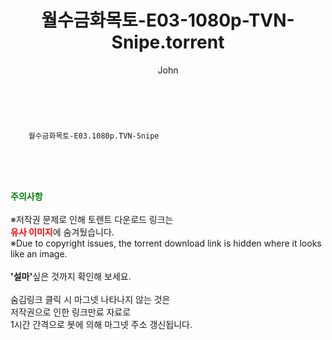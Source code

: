 ﻿---
layout: post
title:  "    월수금화목토-E03-1080p-TVN-Snipe.torrent"
author: John
categories: [ 드라마 ]
tags: [  ]
image:  
description: "    월수금화목토-E03-1080p-TVN-Snipe torrent 정보 공유"
toc: true
toc_sticky: true
---

<br>

        월수금화목토-E03.1080p.TVN-Snipe  
    
<br><br><br>
<p data-ke-size="size16"><b><span style="color: green;">주의사항</span></b><br /><br />※저작권 문제로 인해 토렌트 다운로드 링크는<br /><b><span style="color: red;">유사 이미지</span></b>에 숨겨뒀습니다.<br />※Due to copyright issues, the torrent download link is hidden where it looks like an image.<br /><br /><b>'설마'</b>싶은 것까지 확인해 보세요.<br /><br />숨김링크 클릭 시 마그넷 나타나지 않는 것은<br />저작권으로 인한 링크만료 자료로<br />1시간 간격으로 봇에 의해 마그넷 주소 갱신됩니다.</p>
